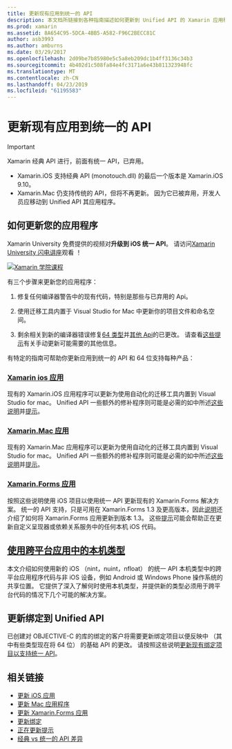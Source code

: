```yaml
---
title: 更新现有应用到统一的 API
description: 本文档所链接到各种指南描述如何更新到 Unified API 的 Xamarin 应用程序。 它讨论了 Xamarin.iOS 应用，Xamarin.Mac 应用。 Xamarin.Forms 应用，在跨平台应用和绑定项目中的本机类型。
ms.prod: xamarin
ms.assetid: 8A654C95-5DCA-4BB5-A582-F96C2BECC81C
author: asb3993
ms.author: amburns
ms.date: 03/29/2017
ms.openlocfilehash: 2d09be7b85980e5c5a8eb209dc1b4ff3136c34b3
ms.sourcegitcommit: 4b402d1c508fa84e4fc3171a6e43b811323948fc
ms.translationtype: MT
ms.contentlocale: zh-CN
ms.lasthandoff: 04/23/2019
ms.locfileid: "61195583"
---
```

# <a name="updating-existing-apps-to-the-unified-api"></a>更新现有应用到统一的 API

> [!IMPORTANT]
> Xamarin 经典 API 进行，前面有统一 API，已弃用。 
> - Xamarin.iOS 支持经典 API (monotouch.dll) 的最后一个版本是 Xamarin.iOS 9.10。
> - Xamarin.Mac 仍支持传统的 API，但将不再更新。 因为它已被弃用，开发人员应移动到 Unified API 其应用程序。

## <a name="how-to-update-your-apps"></a>如何更新您的应用程序

Xamarin University 免费提供的视频对**升级到 iOS 统一 API**。 请访问[Xamarin University 闪电讲座](http://university.xamarin.com/lightninglectures)观看 ！

[ ![](updating-apps-images/xamu-video-sml.png "Xamarin 学院课程")](http://university.xamarin.com/lightninglectures)

有三个步骤来更新您的应用程序：

1. 修复任何编译器警告中的现有代码，特别是那些与已弃用的 Api。

2. 使用迁移工具内置于 Visual Studio for Mac 中更新你的项目文件和命名空间。

3. 剩余相关到新的编译器错误修复[64 类型](~/cross-platform/macios/nativetypes.md)并[其他 Api](~/cross-platform/macios/unified/overview.md#deprecated-typos)的已更改。 请查看[这些提示](~/cross-platform/macios/unified/updating-tips.md)有关手动更新可能需要的其他信息。

有特定的指南可帮助你更新应用到统一的 API 和 64 位支持每种产品：

### <a name="xamarinios-appscross-platformmaciosunifiedupdating-ios-appsmd"></a>[Xamarin ios 应用](~/cross-platform/macios/unified/updating-ios-apps.md)

现有的 Xamarin.iOS 应用程序可以更新为使用自动化的迁移工具内置到 Visual Studio for mac。 Unified API 一些额外的修补程序则可能是必需的如中所述[这些说明](~/cross-platform/macios/unified/updating-ios-apps.md)并[提示](~/cross-platform/macios/unified/updating-tips.md)。

###  <a name="xamarinmac-appscross-platformmaciosunifiedupdating-mac-appsmd"></a>[Xamarin.Mac 应用](~/cross-platform/macios/unified/updating-mac-apps.md)

现有的 Xamarin.Mac 应用程序可以更新为使用自动化的迁移工具内置到 Visual Studio for mac。 Unified API 一些额外的修补程序则可能是必需的如中所述[这些说明](~/cross-platform/macios/unified/updating-mac-apps.md)并[提示](~/cross-platform/macios/unified/updating-tips.md)。

###  <a name="xamarinforms-appscross-platformmaciosunifiedupdating-xamarin-forms-appsmd"></a>[Xamarin.Forms 应用](~/cross-platform/macios/unified/updating-xamarin-forms-apps.md)

按照这些说明使用 iOS 项目以使用统一 API 更新现有的 Xamarin.Forms 解决方案。 统一的 API 支持，只是可用在 Xamarin.Forms 1.3 及更高版本，因此[说明](~/cross-platform/macios/unified/updating-xamarin-forms-apps.md)还介绍了如何将 Xamarin.Forms 应用更新到版本 1.3。 这些[提示](~/cross-platform/macios/unified/updating-tips.md)可能会帮助正在更新自定义呈现器或依赖关系服务中的任何本机 iOS 代码。

## <a name="working-with-native-types-in-cross-platform-appscross-platformmaciosnativetypesmd"></a>[使用跨平台应用中的本机类型](~/cross-platform/macios/nativetypes.md)

本文介绍如何使用新的 iOS （nint，nuint，nfloat） 的统一 API 本机类型中的跨平台应用程序代码与非 iOS 设备，例如 Android 或 Windows Phone 操作系统的共享位置。 它提供了深入了解何时使用本机类型，并提供新的类型必须用于跨平台代码的情况下几个可能的解决方案。

## <a name="update-bindings-to-the-unified-api"></a>更新绑定到 Unified API

已创建对 OBJECTIVE-C 的库的绑定的客户将需要更新绑定项目以便反映中 （其中有些类型现在将 64 位） 的基础 API 的更改。
请按照这些说明[更新现有绑定项目以支持统一 API](~/cross-platform/macios/unified/update-binding.md)。

## <a name="related-links"></a>相关链接

- [更新 iOS 应用](~/cross-platform/macios/unified/updating-ios-apps.md)
- [更新 Mac 应用程序](~/cross-platform/macios/unified/updating-mac-apps.md)
- [更新 Xamarin.Forms 应用](~/cross-platform/macios/unified/updating-xamarin-forms-apps.md)
- [更新绑定](~/cross-platform/macios/unified/update-binding.md)
- [正在更新提示](~/cross-platform/macios/unified/updating-tips.md)
- [经典 vs 统一的 API 差异](https://developer.xamarin.com/releases/ios/api_changes/classic-vs-unified-8.6.0/)
